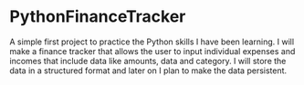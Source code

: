 # PythonFinanceTracker
A simple first project to practice the Python skills I have been learning. I will make a finance tracker that allows the user to input individual expenses and incomes that include data like amounts, data and category. I will store the data in a structured format and later on I plan to make the data persistent.
